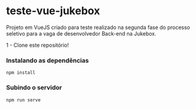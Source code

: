 # teste-vue-jukebox

Projeto em VueJS criado para teste realizado na segunda fase do processo seletivo para a vaga de desenvolvedor Back-end na Jukebox.

1 - Clone este repositório!

### Instalando as dependências
```
npm install
```

### Subindo o servidor
```
npm run serve
```
